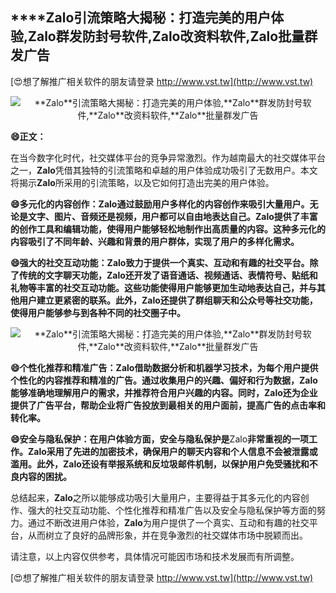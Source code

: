 ## ****Zalo**引流策略大揭秘：打造完美的用户体验,**Zalo**群发防封号软件,**Zalo**改资料软件,**Zalo**批量群发广告**

[😍想了解推广相关软件的朋友请登录 http://www.vst.tw](http://www.vst.tw)

 <center><img src="https://vst.tw/MP4/tuiguang/png/7.png" alt="**Zalo**引流策略大揭秘：打造完美的用户体验,**Zalo**群发防封号软件,**Zalo**改资料软件,**Zalo**批量群发广告"></center>

**😄正文：**

在当今数字化时代，社交媒体平台的竞争异常激烈。作为越南最大的社交媒体平台之一，**Zalo**凭借其独特的引流策略和卓越的用户体验成功吸引了无数用户。本文将揭示**Zalo**所采用的引流策略，以及它如何打造出完美的用户体验。

**😄多元化的内容创作：**Zalo**通过鼓励用户多样化的内容创作来吸引大量用户。无论是文字、图片、音频还是视频，用户都可以自由地表达自己。**Zalo**提供了丰富的创作工具和编辑功能，使得用户能够轻松地制作出高质量的内容。这种多元化的内容吸引了不同年龄、兴趣和背景的用户群体，实现了用户的多样化需求。**

**😄强大的社交互动功能：**Zalo**致力于提供一个真实、互动和有趣的社交平台。除了传统的文字聊天功能，**Zalo**还开发了语音通话、视频通话、表情符号、贴纸和礼物等丰富的社交互动功能。这些功能使得用户能够更加生动地表达自己，并与其他用户建立更紧密的联系。此外，**Zalo**还提供了群组聊天和公众号等社交功能，使得用户能够参与到各种不同的社交圈子中。**

 <center><img src="https://vst.tw/MP4/tuiguang/png/1.png" alt="**Zalo**引流策略大揭秘：打造完美的用户体验,**Zalo**群发防封号软件,**Zalo**改资料软件,**Zalo**批量群发广告"></center>

**😄个性化推荐和精准广告：**Zalo**借助数据分析和机器学习技术，为每个用户提供个性化的内容推荐和精准的广告。通过收集用户的兴趣、偏好和行为数据，**Zalo**能够准确地理解用户的需求，并推荐符合用户兴趣的内容。同时，**Zalo**还为企业提供了广告平台，帮助企业将广告投放到最相关的用户面前，提高广告的点击率和转化率。**

**😄安全与隐私保护：在用户体验方面，安全与隐私保护是**Zalo**非常重视的一项工作。**Zalo**采用了先进的加密技术，确保用户的聊天内容和个人信息不会被泄露或滥用。此外，**Zalo**还设有举报系统和反垃圾邮件机制，以保护用户免受骚扰和不良内容的困扰。**

总结起来，**Zalo**之所以能够成功吸引大量用户，主要得益于其多元化的内容创作、强大的社交互动功能、个性化推荐和精准广告以及安全与隐私保护等方面的努力。通过不断改进用户体验，**Zalo**为用户提供了一个真实、互动和有趣的社交平台，从而树立了良好的品牌形象，并在竞争激烈的社交媒体市场中脱颖而出。

请注意，以上内容仅供参考，具体情况可能因市场和技术发展而有所调整。

[😍想了解推广相关软件的朋友请登录 http://www.vst.tw](http://www.vst.tw)



